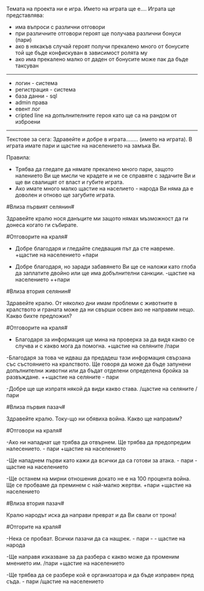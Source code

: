 Темата на проекта ни е игра. Името на играта ще е....
Играта ще представлява: 
- има въпроси с различни отговори
- при различните отговори героят ще получава различни бонуси (пари)
- ако в някакъв случай героят получи прекалено много от бонусите той ще бъде конфискуван в зависимост ролята му
- ако има прекалено малко от даден от бонусите може пак да бъде таксуван
---------------------------------------------------------------------------------------------------------------
- логин - система
- регистрация - система
- база данни - sql
- admin права
- евент лог
- cripted line на допълнителните героя като ще са на рандом от изброени
------------------------------------------------------------------------------------------------------------------
Текстове за сега:
Здравейте и добре в играта........ (името на играта). В играта имате пари и щастие на населението на замъка Ви.

Правила:
- Трябва да гледате да нямате прекалено много пари, защото налението Ви ще мисли че крадете  и не се справяте с задачите Ви и ще ви свалищят от власт и губите играта.
- Ако имате много малко щастие на населието - народа Ви няма да е доволен и отново ще загубите играта.

#Влиза първият селянин#

Здравейте кралю нося данъците ми защото нямах мъзможност да ги донеса когато ги събирате.

#Отговорите на краля#

- Добре благодаря и гледайте следващия път да сте навреме. +щастие на населението +пари

- Добре благодаря, но заради забавянето Ви ще се наложи като глоба да заплатите двойно или ще има добълнителни санкции.
-щастие на населението ++пари

#Влиза втория селянин#

Здравейте кралю. От няколко дни имам проблеми с животните в кралството и граната може да ни свърши освен ако не направим нещо. Какво бихте предложил?

#Отговорите на краля#

- Благодаря за информация ще мина на проверка за да видя какво се случва и с какво мога да помогна. +щастие на селяните /пари

-Благодаря за това че идваш да предадеш тази информация свързана със състоянието на кралството. Ще говоря да може да бъде запунени допълнителни животни или да бъдат отделени определена бройка за развъждане. ++щастие на селяните - пари

-Добре ще ще изпратя някой да види какво става. /щастие на селяните /пари

#Влиза първия пазач#

Здравейте кралю. Току-що ни обявиха война. Какво ще направим?

#Отговори на краля#

-Ако ни нападнат ще трябва да отвърнем. Ще трябва да предопредим налесението. - пари +щастие на населението

-Ще нападнем първи като кажи да всички да са готови за атака. - пари - щастие на населението

-Ще останем на мирни отношения докато не е на 100 процента война. Ще се пробваме да преминем с най-малко жертви. +пари +щастие на населението

#Влиза втория пазач#

Кралю народът иска да направи преврат и да Ви свали от трона!

#Отгорите на краля#

-Нека се пробват. Всички пазачи да са нащрек. - пари  - - щастие на народа

-Ще направя изказване за да разбера с какво може да променим мнението им. /пари +щастие на населението

-Ще трябва да се разбере кой е организатора и да бъде изправен пред съда. - пари /щастие на населението
